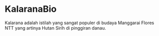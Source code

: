# KalaranaBio
Kalarana adalah istilah yang sangat populer di budaya Manggarai Flores NTT yang artinya Hutan Sirih di pinggiran danau.

